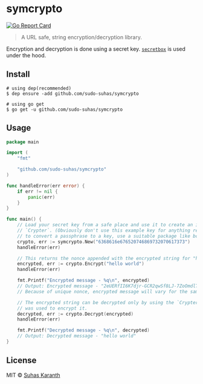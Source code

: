 # symcrypto

[![Go Report Card](https://goreportcard.com/badge/github.com/sudo-suhas/symcrypto)](https://goreportcard.com/report/github.com/sudo-suhas/symcrypto)

> A URL safe, string encryption/decryption library.

Encryption and decryption is done using a secret key.
[`secretbox`](https://godoc.org/golang.org/x/crypto/nacl/secretbox) is used under the hood.

## Install

```
# using dep(recommended)
$ dep ensure -add github.com/sudo-suhas/symcrypto

# using go get
$ go get -u github.com/sudo-suhas/symcrypto
```

## Usage

```go
package main

import (
	"fmt"

	"github.com/sudo-suhas/symcrypto"
)

func handleError(err error) {
	if err != nil {
		panic(err)
	}
}

func main() {
	// Load your secret key from a safe place and use it to create an instance of
	// `Crypter`. (Obviously don't use this example key for anything real.) If you want
	// to convert a passphrase to a key, use a suitable package like bcrypt or scrypt.
	crypto, err := symcrypto.New("6368616e676520746869732070617373")
	handleError(err)

	// This returns the nonce appended with the encrypted string for "hello world".
	encrypted, err := crypto.Encrypt("hello world")
	handleError(err)

	fmt.Printf("Encrypted message - %q\n", encrypted)
	// Output: Encrypted message - "2eUERfII6K7djr-GCR2qwSf8LJ-7ZoOmdlT54HPkhw297ML46M6VvlpvW2LrA_Ewge-2"
	// Because of unique nonce, encrypted message will vary for the same input.

	// The encrypted string can be decrypted only by using the `Crypter` instance which
	// was used to encrypt it.
	decrypted, err := crypto.Decrypt(encrypted)
	handleError(err)

	fmt.Printf("Decrypted message - %q\n", decrypted)
	// Output: Decrypted message - "hello world"
}

```

## License

MIT © [Suhas Karanth](https://github.com/sudo-suhas)
